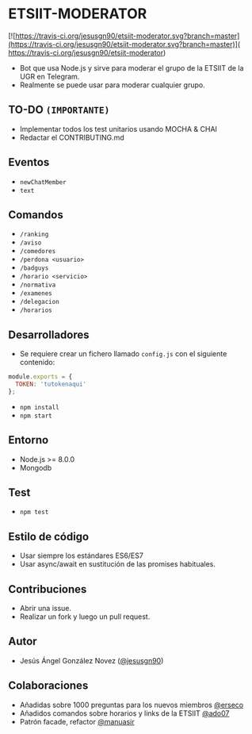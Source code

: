 # ETSIIT-MODERATOR

[![https://travis-ci.org/jesusgn90/etsiit-moderator.svg?branch=master](https://travis-ci.org/jesusgn90/etsiit-moderator.svg?branch=master)](
https://travis-ci.org/jesusgn90/etsiit-moderator)

- Bot que usa Node.js y sirve para moderar el grupo de la ETSIIT de la UGR en Telegram.
- Realmente se puede usar para moderar cualquier grupo.

## TO-DO `(IMPORTANTE)`

- Implementar todos los test unitarios usando MOCHA & CHAI
- Redactar el CONTRIBUTING.md

## Eventos 

- `newChatMember`
- `text`

## Comandos

- `/ranking` 
- `/aviso`
- `/comedores`
- `/perdona <usuario>`
- `/badguys`
- `/horario <servicio>`
- `/normativa`
- `/examenes`
- `/delegacion`
- `/horarios`

## Desarrolladores
- Se requiere crear un fichero llamado `config.js` con el siguiente contenido:

```js
module.exports = {
  TOKEN: 'tutokenaqui'
};
```

- `npm install`
- `npm start`

## Entorno

- Node.js >= 8.0.0
- Mongodb

## Test
- `npm test`

## Estilo de código
- Usar siempre los estándares ES6/ES7
- Usar async/await en sustitución de las promises habituales.

## Contribuciones
- Abrir una issue.
- Realizar un fork y luego un pull request.

## Autor
- Jesús Ángel González Novez ([@jesusgn90](https://github.com/jesusgn90))

## Colaboraciones
  - Añadidas sobre 1000 preguntas para los nuevos miembros [@erseco](https://github.com/erseco)
  - Añadidos comandos sobre horarios y links de la ETSIIT [@ado07](https://github.com/ado07)
  - Patrón facade, refactor [@manuasir](https://github.com/manuasir)
